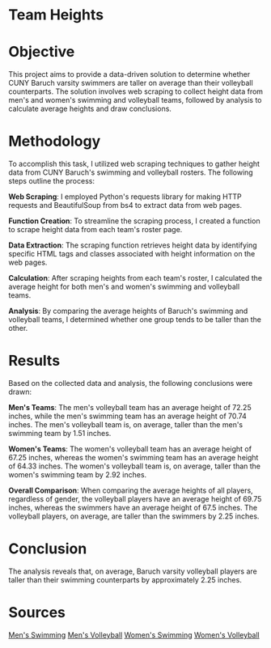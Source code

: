 # Team Heights
# Objective
This project aims to provide a data-driven solution to determine whether CUNY Baruch varsity swimmers are taller on average than their volleyball counterparts. The solution involves web scraping to collect height data from men's and women's swimming and volleyball teams, followed by analysis to calculate average heights and draw conclusions.

# Methodology
To accomplish this task, I utilized web scraping techniques to gather height data from CUNY Baruch's swimming and volleyball rosters. The following steps outline the process:

**Web Scraping**: I employed Python's requests library for making HTTP requests and BeautifulSoup from bs4 to extract data from web pages.

**Function Creation**: To streamline the scraping process, I created a function to scrape height data from each team's roster page. 

**Data Extraction**: The scraping function retrieves height data by identifying specific HTML tags and classes associated with height information on the web pages.

**Calculation**: After scraping heights from each team's roster, I calculated the average height for both men's and women's swimming and volleyball teams.

**Analysis**: By comparing the average heights of Baruch's swimming and volleyball teams, I determined whether one group tends to be taller than the other.

# Results
Based on the collected data and analysis, the following conclusions were drawn:

**Men's Teams**: The men's volleyball team has an average height of 72.25 inches, while the men's swimming team has an average height of 70.74 inches. The men's volleyball team is, on average, taller than the men's swimming team by 1.51 inches.

**Women's Teams**: The women's volleyball team has an average height of 67.25 inches, whereas the women's swimming team has an average height of 64.33 inches. The women's volleyball team is, on average, taller than the women's swimming team by 2.92 inches.

**Overall Comparison**: When comparing the average heights of all players, regardless of gender, the volleyball players have an average height of 69.75 inches, whereas the swimmers have an average height of 67.5 inches. The volleyball players, on average, are taller than the swimmers by 2.25 inches.
# Conclusion
The analysis reveals that, on average, Baruch varsity volleyball players are taller than their swimming counterparts by approximately 2.25 inches. 

# Sources
[Men's Swimming](https://athletics.baruch.cuny.edu/sports/mens-swimming-and-diving/roster)
[Men's Volleyball](https://athletics.baruch.cuny.edu/sports/mens-volleyball/roster)
[Women's Swimming](https://athletics.baruch.cuny.edu/sports/womens-swimming-and-diving/roster)
[Women's Volleyball](https://athletics.baruch.cuny.edu/sports/womens-volleyball/roster)
